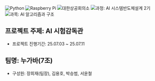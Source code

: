 ![Python](https://img.shields.io/badge/Python-3.10-blue?logo=python)
![Raspberry Pi](https://img.shields.io/badge/Device-Raspberry%20Pi-red?logo=raspberrypi)
![대한상공회의소](https://img.shields.io/badge/대한상공회의소_서울기술교육센터-003366?style=flat&color=003366)
![과정: AI 시스템반도체설계 2기](https://img.shields.io/badge/과정-AI%20시스템반도체설계%202기-FFD700?style=flat&logo=book)
![과목: AI 알고리즘과 구조](https://img.shields.io/badge/과목-AI%20알고리즘과%20구조-4CAF50?style=flat&logo=opencv&logoColor=4CAF50)
## 프로젝트 주제: AI 시험감독관
* 프로젝트 진행기간: 25.07.03 ~ 25.07.11
## 팀명: 누가바(7조)
* 구성원: 장희재(팀장), 김용호, 박승범, 서윤철
